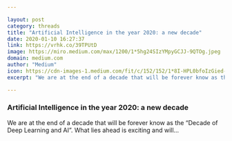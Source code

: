 ```yaml
---

layout: post
category: threads
title: "Artificial Intelligence in the year 2020: a new decade"
date: 2020-01-10 16:27:37
link: https://vrhk.co/39TPUtD
image: https://miro.medium.com/max/1200/1*5hg24SIzYMpyGCJJ-9QTOg.jpeg
domain: medium.com
author: "Medium"
icon: https://cdn-images-1.medium.com/fit/c/152/152/1*8I-HPL0bfoIzGied-dzOvA.png
excerpt: "We are at the end of a decade that will be forever know as the “Decade of Deep Learning and AI”. What lies ahead is exciting and will…"

---
```


### Artificial Intelligence in the year 2020: a new decade

We are at the end of a decade that will be forever know as the “Decade of Deep Learning and AI”. What lies ahead is exciting and will…